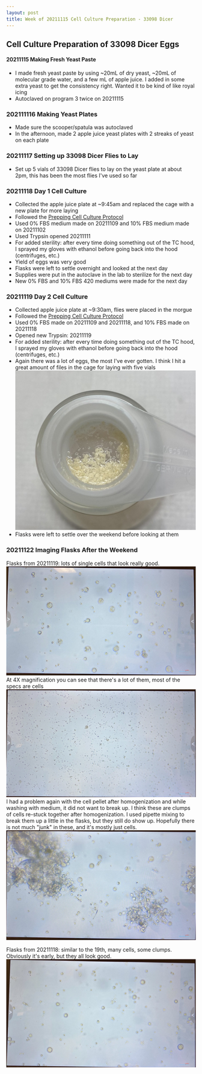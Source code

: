 ```yaml
---
layout: post
title: Week of 20211115 Cell Culture Preparation - 33098 Dicer
---
```


## Cell Culture Preparation of 33098 Dicer Eggs

#### 20211115 Making Fresh Yeast Paste
- I made fresh yeast paste by using ~20mL of dry yeast, ~20mL of molecular grade water, and a few mL of apple juice. I added in some extra yeast to get the consistency right. Wanted it to be kind of like royal icing
- Autoclaved on program 3 twice on 20211115

### 202111116 Making Yeast Plates

- Made sure the scooper/spatula was autoclaved
- In the afternoon, made 2 apple juice yeast plates with 2 streaks of yeast on each plate

### 20211117 Setting up 33098 Dicer Flies to Lay

- Set up 5 vials of 33098 Dicer flies to lay on the yeast plate at about 2pm, this has been the most flies I've used so far

### 20211118 Day 1 Cell Culture
- Collected the apple juice plate at ~9:45am and replaced the cage with a new plate for more laying
- Followed the [Prepping Cell Culture Protocol](https://meschedl.github.io/Unckless-Lab-Notebook-Maggie/2021/10/26/cell-culture-protocol.html)
- Used 0% FBS medium made on 20211109 and 10% FBS medium made on 20211102
- Used Trypsin opened 20211111
- For added sterility: after every time doing something out of the TC hood, I sprayed my gloves with ethanol before going back into the hood (centrifuges, etc.)
- Yield of eggs was very good
- Flasks were left to settle overnight and looked at the next day
- Supplies were put in the autoclave in the lab to sterilize for the next day
- New 0% FBS and 10% FBS 420 mediums were made for the next day


### 20211119 Day 2 Cell Culture
- Collected apple juice plate at ~9:30am, flies were placed in the morgue
- Followed the [Prepping Cell Culture Protocol](https://meschedl.github.io/Unckless-Lab-Notebook-Maggie/2021/10/26/cell-culture-protocol.html)
- Used 0% FBS made on 20211109 and 20211118, and 10% FBS made on 20211118
- Opened new Trypsin: 20211119
- For added sterility: after every time doing something out of the TC hood, I sprayed my gloves with ethanol before going back into the hood (centrifuges, etc.)
- Again there was a lot of eggs, the most I've ever gotten. I think I hit a great amount of files in the cage for laying with five vials
![](https://raw.githubusercontent.com/meschedl/Unckless-Lab-Notebook-Maggie/master/images/20211119-dicer-eggs.jpeg)
- Flasks were left to settle over the weekend before looking at them

### 20211122 Imaging Flasks After the Weekend

Flasks from 20211119: lots of single cells that look really good.
![](https://raw.githubusercontent.com/meschedl/Unckless-Lab-Notebook-Maggie/master/images/20211118-dicer-cells-day4-3.jpeg)
At 4X magnification you can see that there's a lot of them, most of the specs are cells
![](https://raw.githubusercontent.com/meschedl/Unckless-Lab-Notebook-Maggie/master/images/20211118-dicer-cells-day4-1.jpeg)
I had a problem again with the cell pellet after homogenization and while washing with medium, it did not want to break up. I think these are clumps of cells re-stuck together after homogenization. I used pipette mixing to break them up a little in the flasks, but they still do show up. Hopefully there is not much "junk" in these, and it's mostly just cells.
![](https://raw.githubusercontent.com/meschedl/Unckless-Lab-Notebook-Maggie/master/images/20211118-dicer-cells-day4-2.jpeg)

Flasks from 20211118: similar to the 19th, many cells, some clumps. Obviously it's early, but they all look good.
![](https://raw.githubusercontent.com/meschedl/Unckless-Lab-Notebook-Maggie/master/images/20211119-dicer-cells-day-3.jpeg)
